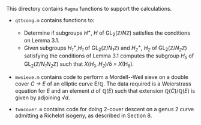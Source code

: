 This directory contains `Magma` functions to support the calculations.

- `qttcong.m` contains functions to:

   - Determine if subgroups <i>H<sup>+</sup></i>, <i>H</i> of GL<sub>2</sub>(&#8484;/<i>N</i>&#8484;) satisfies the conditions on Lemma 3.1. 
   - Given subgroups <i>H<sub>1</sub><sup>+</sup></i>,<i>H<sub>1</sub></i> of GL<sub>2</sub>(&#8484;/<i>N<sub>1</sub></i>&#8484;) and <i>H<sub>2</sub><sup>+</sup></i>, <i>H<sub>2</sub></i> of GL<sub>2</sub>(&#8484;/<i>N<sub>2</sub></i>&#8484;) satisfying the conditions of Lemma 3.1 computes the subgroup <i>H<sub>&delta;</sub></i> of GL<sub>2</sub>(&#8484;/<i>N<sub>1</sub>N<sub>2</sub></i>&#8484;) such that 
   <i>X</i>(<i>H<sub>1</sub>, H<sub>2</sub></i>)/&delta; = <i>X</i>(H<sub>&delta;</sub>).

- `mwsieve.m` contains code to perform a Mordell--Weil sieve on a double cover <i>C -> E</i> of an elliptic curve </i>E/&#8474;</i>. The data required is a Weierstrass equation for <i>E</i> and an element <i>d</i> of &#8474;(<i>E</i>) such that extension &#8474;(<i>C</i>)/&#8474;(<i>E</i>) is given by adjoining &#8730;<i>d</i>.

- `twocover.m` contains code for doing 2-cover descent on a genus 2 curve admitting a Richelot isogeny, as described in Section 8. 
